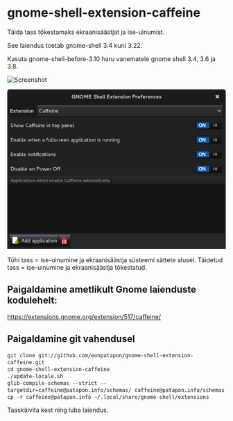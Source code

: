 # gnome-shell-extension-caffeine

Täida tass tõkestamaks ekraanisäästjat ja ise-uinumist.

See laiendus toetab gnome-shell 3.4 kuni 3.22.

Kasuta gnome-shell-before-3.10 haru vanematele gnome shell 3.4, 3.6 ja 3.8.

![Screenshot](https://github.com/eonpatapon/gnome-shell-extension-caffeine/raw/master/screenshot.png)

![Preferences](https://github.com/eonpatapon/gnome-shell-extension-caffeine/raw/master/screenshot-prefs.png)

Tühi tass = ise-uinumine ja ekraanisäästja süsteemi sättete alusel. Täidetud tass = ise-uinumine ja ekraanisäästja tõkestatud.

## Paigaldamine ametlikult Gnome laienduste kodulehelt:

https://extensions.gnome.org/extension/517/caffeine/

## Paigaldamine git vahendusel

    git clone git://github.com/eonpatapon/gnome-shell-extension-caffeine.git
    cd gnome-shell-extension-caffeine
    ./update-locale.sh
    glib-compile-schemas --strict --targetdir=caffeine@patapon.info/schemas/ caffeine@patapon.info/schemas
    cp -r caffeine@patapon.info ~/.local/share/gnome-shell/extensions

Taaskäivita kest ning luba laiendus.
